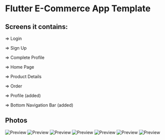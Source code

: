 # Flutter E-Commerce App Template

## Screens it contains:

=> Login

=> Sign Up

=> Complete Profile

=> Home Page

=> Product Details

=> Order

=> Profile (added)

=> Bottom Navigation Bar (added)

## Photos
![Preview](md1.png)
![Preview](md2.png)
![Preview](md3.png)
![Preview](md4.png)
![Preview](5.png)
![Preview](6.png)
![Preview](7.png)

